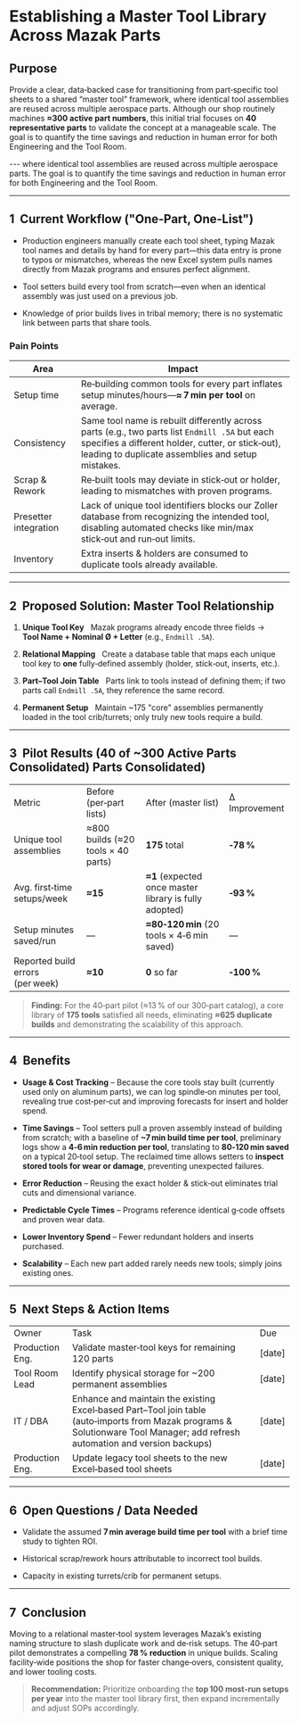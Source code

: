 # Establishing a Master Tool Library Across Mazak Parts

## Purpose

Provide a clear, data‑backed case for transitioning from part‑specific tool sheets to a shared “master tool” framework, where identical tool assemblies are reused across multiple aerospace parts. Although our shop routinely machines **≈300 active part numbers**, this initial trial focuses on **40 representative parts** to validate the concept at a manageable scale. The goal is to quantify the time savings and reduction in human error for both Engineering and the Tool Room.

--- where identical tool assemblies are reused across multiple aerospace parts. The goal is to quantify the time savings and reduction in human error for both Engineering and the Tool Room.

---

## 1  Current Workflow ("One‑Part, One‑List")

- Production engineers manually create each tool sheet, typing Mazak tool names and details by hand for every part—this data entry is prone to typos or mismatches, whereas the new Excel system pulls names directly from Mazak programs and ensures perfect alignment.
    
- Tool setters build every tool from scratch—even when an identical assembly was just used on a previous job.
    
- Knowledge of prior builds lives in tribal memory; there is no systematic link between parts that share tools.
    

### Pain Points

|Area|Impact|
|---|---|
|Setup time|Re‑building common tools for every part inflates setup minutes/hours—**≈ 7 min per tool** on average.|
|Consistency|Same tool name is rebuilt differently across parts (e.g., two parts list `Endmill .5A` but each specifies a different holder, cutter, or stick‑out), leading to duplicate assemblies and setup mistakes.|
|Scrap & Rework|Re‑built tools may deviate in stick‑out or holder, leading to mismatches with proven programs.|
|Presetter integration|Lack of unique tool identifiers blocks our Zoller database from recognizing the intended tool, disabling automated checks like min/max stick‑out and run‑out limits.|
|Inventory|Extra inserts & holders are consumed to duplicate tools already available.|

---

## 2  Proposed Solution: Master Tool Relationship

1. **Unique Tool Key**   Mazak programs already encode three fields → **Tool Name + Nominal Ø + Letter** (e.g., `Endmill .5A`).
    
2. **Relational Mapping**   Create a database table that maps each unique tool key to **one** fully‑defined assembly (holder, stick‑out, inserts, etc.).
    
3. **Part–Tool Join Table**   Parts link to tools instead of defining them; if two parts call `Endmill .5A`, they reference the same record.
    
4. **Permanent Setup**   Maintain ~175 "core" assemblies permanently loaded in the tool crib/turrets; only truly new tools require a build.
    

---

## 3  Pilot Results (40 of ~300 Active Parts Consolidated) Parts Consolidated)

|   |   |   |   |
|---|---|---|---|
|Metric|Before (per‑part lists)|After (master list)|Δ Improvement|
|Unique tool assemblies|≈800 builds (≈20 tools × 40 parts)|**175** total|**‑78 %**|
|Avg. first‑time setups/week|**≈15**|**≈1** (expected once master library is fully adopted)|**‑93 %**|
|Setup minutes saved/run|—|**≈80‑120 min** (20 tools × 4‑6 min saved)|—|
|Reported build errors (per week)|**≈10**|**0** so far|**‑100 %**|

> **Finding:** For the 40‑part pilot (≈13 % of our 300‑part catalog), a core library of **175 tools** satisfied all needs, eliminating **≈625 duplicate builds** and demonstrating the scalability of this approach.

---

## 4  Benefits

- **Usage & Cost Tracking** – Because the core tools stay built (currently used only on aluminum parts), we can log spindle‑on minutes per tool, revealing true cost‑per‑cut and improving forecasts for insert and holder spend.
    
- **Time Savings** – Tool setters pull a proven assembly instead of building from scratch; with a baseline of **~7 min build time per tool**, preliminary logs show a **4‑6 min reduction per tool**, translating to **80‑120 min saved** on a typical 20‑tool setup. The reclaimed time allows setters to **inspect stored tools for wear or damage**, preventing unexpected failures.
    
- **Error Reduction** – Reusing the exact holder & stick‑out eliminates trial cuts and dimensional variance.
    
- **Predictable Cycle Times** – Programs reference identical g‑code offsets and proven wear data.
    
- **Lower Inventory Spend** – Fewer redundant holders and inserts purchased.
    
- **Scalability** – Each new part added rarely needs new tools; simply joins existing ones.
    

---

## 5  Next Steps & Action Items

|   |   |   |
|---|---|---|
|Owner|Task|Due|
|Production Eng.|Validate master‑tool keys for remaining 120 parts|[date]|
|Tool Room Lead|Identify physical storage for ~200 permanent assemblies|[date]|
|IT / DBA|Enhance and maintain the existing Excel‑based Part–Tool join table (auto‑imports from Mazak programs & Solutionware Tool Manager; add refresh automation and version backups)|[date]|
|Production Eng.|Update legacy tool sheets to the new Excel‑based tool sheets|[date]|

---

## 6  Open Questions / Data Needed

- Validate the assumed **7 min average build time per tool** with a brief time study to tighten ROI.
    
- Historical scrap/rework hours attributable to incorrect tool builds.
    
- Capacity in existing turrets/crib for permanent setups.
    

---

## 7  Conclusion

Moving to a relational master‑tool system leverages Mazak’s existing naming structure to slash duplicate work and de‑risk setups. The 40‑part pilot demonstrates a compelling **78 % reduction** in unique builds. Scaling facility‑wide positions the shop for faster change‑overs, consistent quality, and lower tooling costs.

> **Recommendation:** Prioritize onboarding the **top 100 most‑run setups per year** into the master tool library first, then expand incrementally and adjust SOPs accordingly.